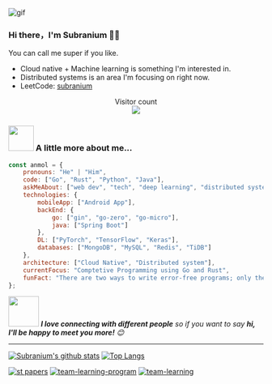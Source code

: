![gif](https://github.com/SuperSupeng/SuperSupeng/blob/master/about.gif)

### Hi there，I'm Subranium 🙋‍♂️
You can call me super if you like.

- Cloud native + Machine learning is something I'm interested in.
- Distributed systems is an area I'm focusing on right now.
- LeetCode: [subranium](https://leetcode-cn.com/u/superssssss/)

<p align="center"> 
  Visitor count<br>
  <img src="https://profile-counter.glitch.me/SuperSupeng/count.svg" />
</p>

### <img src="https://media.giphy.com/media/VgCDAzcKvsR6OM0uWg/giphy.gif" width="50"> A little more about me...  

```javascript
const anmol = {
    pronouns: "He" | "Him",
    code: ["Go", "Rust", "Python", "Java"],
    askMeAbout: ["web dev", "tech", "deep learning", "distributed system", "Micro service"],
    technologies: {
        mobileApp: ["Android App"],
        backEnd: {
            go: ["gin", "go-zero", "go-micro"],
            java: ["Spring Boot"]
        },
        DL: ["PyTorch", "TensorFlow", "Keras"],
        databases: ["MongoDB", "MySQL", "Redis", "TiDB"]
    },
    architecture: ["Cloud Native", "Distributed system"],
    currentFocus: "Comptetive Programming using Go and Rust",
    funFact: "There are two ways to write error-free programs; only the third one works"
};
```

<img src="https://media.giphy.com/media/LnQjpWaON8nhr21vNW/giphy.gif" width="60"> <em><b>I love connecting with different people</b> so if you want to say <b>hi, I'll be happy to meet you more!</b> 😊</em>

---

[![Subranium's github stats](https://github-readme-stats.vercel.app/api?username=SuperSupeng&show_icons=true&theme=merko)](https://github.com/anuraghazra/github-readme-stats) [![Top Langs](https://github-readme-stats.vercel.app/api/top-langs/?username=SuperSupeng&layout=compact&theme=merko)](https://github.com/anuraghazra/github-readme-stats)


[![st papers](https://github-readme-stats.vercel.app/api/pin/?username=Knowledge-Precipitation-Tribe&repo=Spatio-Temporal-papers&theme=merko)](https://github.com/Knowledge-Precipitation-Tribe/Spatio-Temporal-papers)
[![team-learning-program](https://github-readme-stats.vercel.app/api/pin/?username=datawhalechina&repo=team-learning-program&theme=merko)](https://github.com/datawhalechina/team-learning-program)
[![team-learning](https://github-readme-stats.vercel.app/api/pin/?username=datawhalechina&repo=team-learning&theme=merko)](https://github.com/datawhalechina/team-learning)
